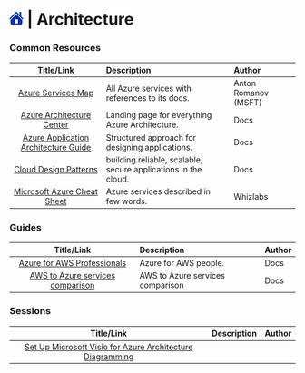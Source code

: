 # [![Home](/src/home.png)](README.md) | Architecture


### Common Resources
|                                             Title/Link                                             | Description                                                    | Author               |
| :------------------------------------------------------------------------------------------------: | :------------------------------------------------------------- | :------------------- |
|                      [Azure Services Map](https://aka.ms/azure-services-map/)                      | All Azure services with references to its docs.                | Anton Romanov (MSFT) |
|         [Azure Architecture Center](https://docs.microsoft.com/en-us/azure/architecture/)          | Landing page for everything Azure Architecture.                | Docs                 |
| [Azure Application Architecture Guide](https://docs.microsoft.com/en-us/azure/architecture/guide/) | Structured approach for designing applications.                | Docs                 |
|      [Cloud Design Patterns ](https://docs.microsoft.com/en-us/azure/architecture/patterns/)       | building reliable, scalable, secure applications in the cloud. | Docs                 |
|     [Microsoft Azure Cheat Sheet ](https://www.whizlabs.com/blog/microsoft-azure-cheat-sheet/)     | Azure services described in few words.                         | Whizlabs             |


### Guides
|                                                     Title/Link                                                     | Description                      | Author |
| :----------------------------------------------------------------------------------------------------------------: | :------------------------------- | :----- |
|        [Azure for AWS Professionals](https://docs.microsoft.com/en-us/azure/architecture/aws-professional/)        | Azure for AWS people.            | Docs   |
| [AWS to Azure services comparison ](https://docs.microsoft.com/en-us/azure/architecture/aws-professional/services) | AWS to Azure services comparison | Docs   |


### Sessions
|                                                Title/Link                                                | Description | Author |
| :------------------------------------------------------------------------------------------------------: | :---------- | :----- |
| [Set Up Microsoft Visio for Azure Architecture Diagramming](https://www.youtube.com/watch?v=UjPZAC1AbKc) |             |        |

